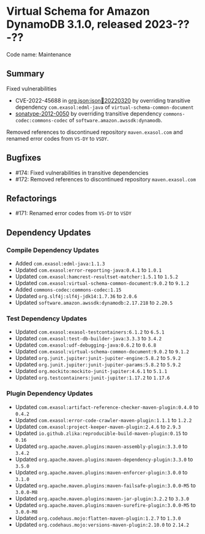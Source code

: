 # Virtual Schema for Amazon DynamoDB 3.1.0, released 2023-??-??

Code name: Maintenance

## Summary

Fixed vulnerabilities
* CVE-2022-45688 in [org.json:json:jar:20220320](https://ossindex.sonatype.org/component/pkg:maven/org.json/json@20220320?utm_source=ossindex-client&utm_medium=integration&utm_content=1.8.1) by overriding transitive dependency `com.exasol:edml-java` of `virtual-schema-common-document`
* [sonatype-2012-0050](https://ossindex.sonatype.org/vulnerability/sonatype-2012-0050) by overriding transitive dependency `commons-codec:commons-codec` of `software.amazon.awssdk:dynamodb`.

Removed references to discontinued repository `maven.exasol.com` and renamed error codes from `VS-DY` to `VSDY`.

## Bugfixes

* #174: Fixed vulnerabilities in transitive dependencies
* #172: Removed references to discontinued repository `maven.exasol.com`

## Refactorings

* #171: Renamed error codes from `VS-DY` to `VSDY`

## Dependency Updates

### Compile Dependency Updates

* Added `com.exasol:edml-java:1.1.3`
* Updated `com.exasol:error-reporting-java:0.4.1` to `1.0.1`
* Updated `com.exasol:hamcrest-resultset-matcher:1.5.1` to `1.5.2`
* Updated `com.exasol:virtual-schema-common-document:9.0.2` to `9.1.2`
* Added `commons-codec:commons-codec:1.15`
* Updated `org.slf4j:slf4j-jdk14:1.7.36` to `2.0.6`
* Updated `software.amazon.awssdk:dynamodb:2.17.218` to `2.20.5`

### Test Dependency Updates

* Updated `com.exasol:exasol-testcontainers:6.1.2` to `6.5.1`
* Updated `com.exasol:test-db-builder-java:3.3.3` to `3.4.2`
* Updated `com.exasol:udf-debugging-java:0.6.2` to `0.6.8`
* Updated `com.exasol:virtual-schema-common-document:9.0.2` to `9.1.2`
* Updated `org.junit.jupiter:junit-jupiter-engine:5.8.2` to `5.9.2`
* Updated `org.junit.jupiter:junit-jupiter-params:5.8.2` to `5.9.2`
* Updated `org.mockito:mockito-junit-jupiter:4.6.1` to `5.1.1`
* Updated `org.testcontainers:junit-jupiter:1.17.2` to `1.17.6`

### Plugin Dependency Updates

* Updated `com.exasol:artifact-reference-checker-maven-plugin:0.4.0` to `0.4.2`
* Updated `com.exasol:error-code-crawler-maven-plugin:1.1.1` to `1.2.2`
* Updated `com.exasol:project-keeper-maven-plugin:2.4.6` to `2.9.3`
* Updated `io.github.zlika:reproducible-build-maven-plugin:0.15` to `0.16`
* Updated `org.apache.maven.plugins:maven-assembly-plugin:3.3.0` to `3.4.2`
* Updated `org.apache.maven.plugins:maven-dependency-plugin:3.3.0` to `3.5.0`
* Updated `org.apache.maven.plugins:maven-enforcer-plugin:3.0.0` to `3.1.0`
* Updated `org.apache.maven.plugins:maven-failsafe-plugin:3.0.0-M5` to `3.0.0-M8`
* Updated `org.apache.maven.plugins:maven-jar-plugin:3.2.2` to `3.3.0`
* Updated `org.apache.maven.plugins:maven-surefire-plugin:3.0.0-M5` to `3.0.0-M8`
* Updated `org.codehaus.mojo:flatten-maven-plugin:1.2.7` to `1.3.0`
* Updated `org.codehaus.mojo:versions-maven-plugin:2.10.0` to `2.14.2`
